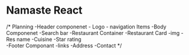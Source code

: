 # Namaste React

/* Planning
 -Header componenet
    - Logo
    - navigation Items
  -Body Componenet
    -Search  bar
    -Restaurant Container
      -Restaurant Card
        -img
        -Res name
        -Cuisine
        -Star rating  
  -Footer Componant
    -links
    -Address
    -Contact
*/